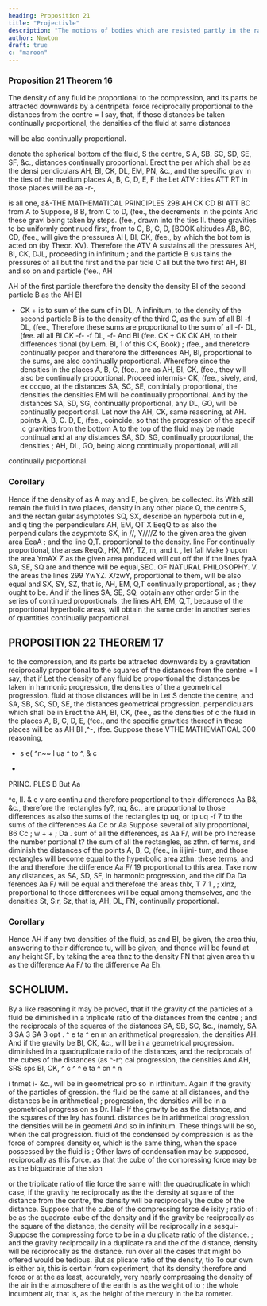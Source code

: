 ```yaml
---
heading: Proposition 21
title: "Projectivle"
description: "The motions of bodies which are resisted partly in the ratio of the velocities, and partly"
author: Newton
draft: true
c: "maroon"
---
```




### Proposition 21 Theorem 16

The density of any fluid be proportional to the compression, and its parts be attracted downwards by a centripetal force reciprocally proportional to the distances from the centre = I say, that, if those distances be taken continually proportional, the densities of the fluid at same distances 

will be also continually proportional.

denote the spherical bottom of the fluid, S the centre, S A, SB.
SC, SD, SE, SF, &c., distances continually proportional. Erect the per
which shall be as the densi
pendiculars AH, BI, CK, DL, EM, PN, &c.,
and the specific grav
in
the
ties of the medium
places A, B, C, D, E, F
the
Let
ATV
:
ities
ATT RT
in those places will be aa -r-,

is
all
one,
a&-THE MATHEMATICAL PRINCIPLES
298
AH
CK
CD
BI
ATT BC
from
A to
Suppose,
B
B, from
C
to
D,
(fee.,
the decrements in the points
Arid these gravi
being taken by steps.
(fee.,
drawn into the
ties
II.
these gravities to be uniformly continued
first,
from
to C,
B, C, D,
[BOOK
altitudes
AB, BC, CD,
(fee.,
will
give the pressures AH, BI, CK, (fee., by which the bot
tom
is acted on (by Theor.
XV). Therefore the
ATV
A sustains all the pressures AH, BI, CK, DJL,
proceeding in infinitum ; and the particle B sus
tains the pressures of all but the first
and the par
ticle C all but the two first AH, BI
and so on and
particle
(fee.,
AH

AH
of the first particle
therefore the density
the density BI of the second particle B as the
AH
BI
+ CK +
is
to
sum of
the sum of
in
DL,
A
infinitum, to
the density of the second particle B is
to
the density of the third C, as the sum of all BI -f
DL, (fee.,
Therefore these sums are proportional
to the sum of all
-f- DL, (fee.
all
all
BI
CK
-f-
-f
DL,
-f-
And BI
(fee.
CK +
CK
CK
AH,
to their differences
tional (by
Lem.
BI,
1 of this
CK,
Book)
;
(fee., and therefore continually propor
and therefore the differences AH, BI,
proportional to the sums, are also continually proportional.
Wherefore since the densities in the places A, B, C, (fee., are as AH, BI,
CK, (fee., they will also be continually proportional. Proceed intermis-
CK,
(fee.,
sively, and,
ex ccquo, at the distances SA, SC, SE, continially proportional,
the densities
the densities
EM
will be continually proportional.
And by the
distances
SA, SD, SG, continually proportional,
any
DL, GO, will be continually proportional. Let now the
AH, CK,
same reasoning,
at
AH.
points A, B, C. D, E, (fee., coincide, so that the progression of the specif .c
gravities from the bottom A to the top of the fluid may be made continual
and at any distances SA, SD, SG, continually proportional, the densities
;
AH, DL, GO, being
along continually proportional, will
all

continually proportional.

### Corollary 

Hence if the density of
as
A
may
and E, be given,
be collected.
its
With
still
remain
the fluid in two places,
density in any other place Q,
the centre S, and the rectan
gular asymptotes SQ, SX, describe an hyperbola cut
in
e, and q
ting the perpendiculars AH, EM,
QT
X
EeqQ
to
as also the perpendiculars
the asypmtote SX, in //,
Y////Z to the given area
the given area
EeaA
;
and the
line Q,T. proportional to the density.
line
For
continually proportional, the areas ReqQ.,
HX, MY, TZ,
m, and
t.
,
let fall
Make
}
upon
the area
YmAX
Z
as the given area
produced will cut off the
if the lines
fyaA
SA, SE, SQ are
and thence
will be equal,SEC.
OF NATURAL PHILOSOPHY.
V.
the areas
the lines
299
YwYZ. X/zwY, proportional to them, will be also equal and
SX, SY, SZ, that is, AH, EM, Q,T continually proportional, as
;
they ought to be.
And
if
the lines SA, SE, SQ, obtain any other order
5
in the series of continued proportionals, the lines AH, EM, Q,T, because
of the proportional hyperbolic areas, will obtain the same order in another
series of quantities continually proportional.


## PROPOSITION 22 THEOREM 17

to the compression, and its
parts be attracted downwards by a gravitation reciprocally propor
tional to the squares of the distances from the centre = I say, that if
Let the density of any fluid be proportional
the distances be taken in
harmonic progression, the densities of the
a geometrical progression.
fluid at those distances will be in
Let S denote the centre, and SA,
SB, SC, SD, SE, the distances
geometrical progression.
perpendiculars
which shall be
in
Erect the
AH,
BI, CK, (fee.,
as the densities of c
the fluid in the places A, B, C, D,
E, (fee., and the specific gravities
thereof in those places will be as
AH
BI
,^-,
(fee.
Suppose these
VTHE MATHEMATICAL
300
reasoning,
* s e(
^n~~
l
ua ^
to
^,
& c
-
PRINC. PLES
B
But Aa

^c,
II.
& c v are continu
and therefore proportional to their differences Aa
B&,
&c., therefore the rectangles fy?, nq, &c., are proportional to those
differences
as also the sums of the rectangles tp
uq, or tp
uq -f
7
to the sums of the differences Aa
Cc or Aa
Suppose several of
ally proportional,
B6
Cc
;
w
+
+
;
Da
.
sum of all the differences, as Aa
F/, will be pro
Increase the number
portional t? the sum of all the rectangles, as zthn.
of terms, and diminish the distances of the points A, B, C, (fee., in
iiijini-
tum, and those rectangles will become equal to the hyperbolic area zthn.
these terms, and the
and therefore the difference Aa
F/ 19 proportional to this area. Take
now any distances, as SA, SD, SF, in harmonic progression, and the dif
Da Da
ferences Aa
F/ will be equal and therefore the areas thlx,
T
7
1
,
;
xlnz, proportional to those differences will be equal among themselves, and
the densities St, S:r, Sz, that is, AH, DL, FN, continually proportional.

### Corollary 

Hence
AH
if any two densities of the fluid, as
and BI, be given,
the area thiu, answering to their difference tu, will be given; and thence
will be found at any height SF, by taking the area thnz to
the density
FN
that given area thiu as the difference
Aa
F/ to the difference Aa
Eh.

## SCHOLIUM.

By a like reasoning it may be proved, that if the gravity of the particles
of a fluid be diminished in a triplicate ratio of the distances from the centre
;
and the reciprocals of the squares of the distances SA, SB, SC, &c., (namely,
SA 3 SA
3
SA 3
opt
.
^ e ta ^ en
m
an arithmetical progression, the densities
AH.
And if the gravity be
BI, CK, &c., will be in a geometrical progression.
diminished in a quadruplicate ratio of the distances, and the reciprocals of
the cubes of the distances (as
^-r^,
cai progression, the densities
And
AH,
SRS sps
BI,
CK,
^ c ^
^ e ta ^ cn
^
n

i
tnmet i-
&c., will be in geometrical pro
so in irtfinitum.
Again if the gravity of the particles of
gression.
the fluid be the same at all distances, and the distances be in arithmetical
;
progression, the densities will be in a geometrical progression as Dr. Hal-
If the gravity be as the distance, and the squares of the
ley has found.
distances be in arithmetical progression, the densities will be in geometri
And so in infinitum. These things will be so, when the
cal progression.
fluid
of
the
condensed by compression is as the force of compres
density
or, which is the same thing, when the space possessed by the fluid is
;
Other laws of condensation may be supposed,
reciprocally as this force.
as that the cube of the compressing force may be as the biquadrate of the
sion

or the triplicate ratio of tlie force the same with the quadruplicate
in which case, if the gravity he reciprocally as the
the density
at
square of the distance from the centre, the density will be reciprocally
the cube of the distance.
Suppose that the cube of the compressing force
de isity
;
ratio of
:
be as the quadrato-cube of the density and if the gravity be reciprocally
as the square of the distance, the density will be reciprocally in a sesqui-
Suppose the compressing force to be in a du
plicate ratio of the distance.
;
and the gravity reciprocally in a duplicate ra
and
the
of the distance,
density will be reciprocally as the distance.
run over all the cases that might bo offered would be tedious. But as
plicate ratio of the density,
tio
To
our own
is either
air, this is certain from experiment, that its density
therefore
and
force
or
at
the
as
least,
accurately,
very nearly
compressing
the density of the air in the atmosphere of the earth is as the weight of
to
;
the whole incumbent
air,
that
is,
as the height of the
mercury
in the
ba
rometer.